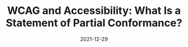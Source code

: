 ---
date: 2021-12-29
publisher: boiaorg
tags:
  - accessibility
  - wcag
  - conformance
target_url: https://www.boia.org/blog/wcag-and-accessibility-what-is-a-statement-of-partial-conformance
title: "WCAG and Accessibility: What Is a Statement of Partial Conformance?"
---